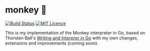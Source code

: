 # monkey :monkey:

[![Build Status](https://travis-ci.com/kscarlett/monkey.svg?token=NgSg1ht8TydEy5HKiMzP&branch=master)](https://travis-ci.com/kscarlett/monkey) [![MIT Licence](https://badges.frapsoft.com/os/mit/mit.svg?v=103)](https://opensource.org/licenses/mit-license.php) 


This is my implementation of the Monkey interpreter in Go, based on Thorsten Ball's [Writing and Interprer in Go](https://interpreterbook.com/) with my own changes, extensions and improvements (coming soon).
